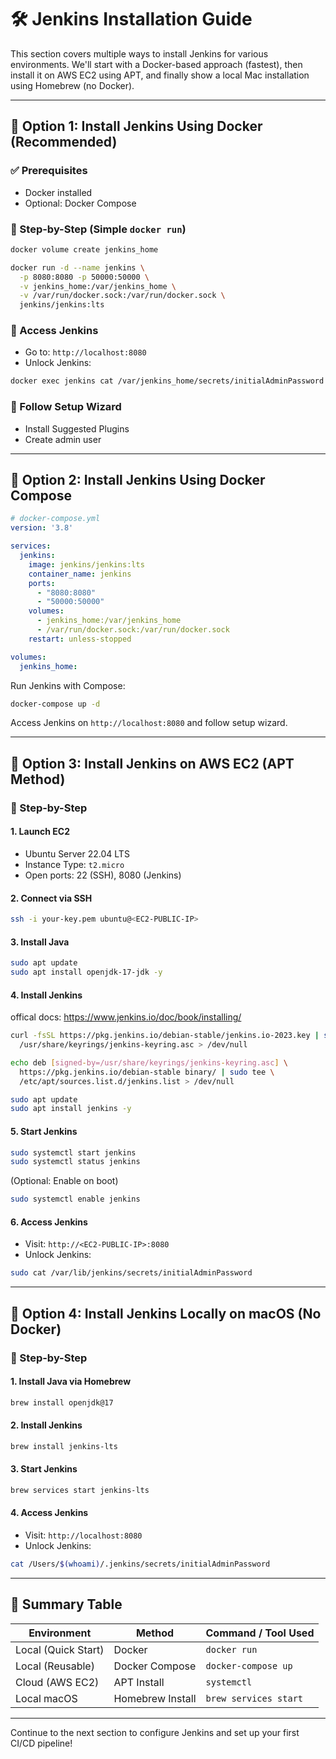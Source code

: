 # 🛠 Jenkins Installation Guide

This section covers multiple ways to install Jenkins for various environments. We'll start with a Docker-based approach (fastest), then install it on AWS EC2 using APT, and finally show a local Mac installation using Homebrew (no Docker).

---

## 🚀 Option 1: Install Jenkins Using Docker (Recommended)

### ✅ Prerequisites
- Docker installed
- Optional: Docker Compose

### 🔹 Step-by-Step (Simple `docker run`)

```bash
docker volume create jenkins_home

docker run -d --name jenkins \
  -p 8080:8080 -p 50000:50000 \
  -v jenkins_home:/var/jenkins_home \
  -v /var/run/docker.sock:/var/run/docker.sock \
  jenkins/jenkins:lts
```

### 🔹 Access Jenkins
- Go to: `http://localhost:8080`
- Unlock Jenkins:
```bash
docker exec jenkins cat /var/jenkins_home/secrets/initialAdminPassword
```

### 🔹 Follow Setup Wizard
- Install Suggested Plugins
- Create admin user

---

## 💠 Option 2: Install Jenkins Using Docker Compose

```yaml
# docker-compose.yml
version: '3.8'

services:
  jenkins:
    image: jenkins/jenkins:lts
    container_name: jenkins
    ports:
      - "8080:8080"
      - "50000:50000"
    volumes:
      - jenkins_home:/var/jenkins_home
      - /var/run/docker.sock:/var/run/docker.sock
    restart: unless-stopped

volumes:
  jenkins_home:
```

Run Jenkins with Compose:
```bash
docker-compose up -d
```

Access Jenkins on `http://localhost:8080` and follow setup wizard.

---

## 🌟 Option 3: Install Jenkins on AWS EC2 (APT Method)

### 🔹 Step-by-Step

#### 1. Launch EC2
- Ubuntu Server 22.04 LTS
- Instance Type: `t2.micro`
- Open ports: 22 (SSH), 8080 (Jenkins)

#### 2. Connect via SSH
```bash
ssh -i your-key.pem ubuntu@<EC2-PUBLIC-IP>
```

#### 3. Install Java
```bash
sudo apt update
sudo apt install openjdk-17-jdk -y
```

#### 4. Install Jenkins
offical docs: https://www.jenkins.io/doc/book/installing/

```bash
curl -fsSL https://pkg.jenkins.io/debian-stable/jenkins.io-2023.key | sudo tee \
  /usr/share/keyrings/jenkins-keyring.asc > /dev/null

echo deb [signed-by=/usr/share/keyrings/jenkins-keyring.asc] \
  https://pkg.jenkins.io/debian-stable binary/ | sudo tee \
  /etc/apt/sources.list.d/jenkins.list > /dev/null

sudo apt update
sudo apt install jenkins -y
```

#### 5. Start Jenkins
```bash
sudo systemctl start jenkins
sudo systemctl status jenkins
```

(Optional: Enable on boot)
```bash
sudo systemctl enable jenkins
```

#### 6. Access Jenkins
- Visit: `http://<EC2-PUBLIC-IP>:8080`
- Unlock Jenkins:
```bash
sudo cat /var/lib/jenkins/secrets/initialAdminPassword
```

---

## 🍏 Option 4: Install Jenkins Locally on macOS (No Docker)

### 🔹 Step-by-Step

#### 1. Install Java via Homebrew
```bash
brew install openjdk@17
```

#### 2. Install Jenkins
```bash
brew install jenkins-lts
```

#### 3. Start Jenkins
```bash
brew services start jenkins-lts
```

#### 4. Access Jenkins
- Visit: `http://localhost:8080`
- Unlock Jenkins:
```bash
cat /Users/$(whoami)/.jenkins/secrets/initialAdminPassword
```

---

## 📅 Summary Table

| Environment           | Method           | Command / Tool Used    |
|-----------------------|------------------|-------------------------|
| Local (Quick Start)   | Docker            | `docker run`           |
| Local (Reusable)      | Docker Compose    | `docker-compose up`    |
| Cloud (AWS EC2)       | APT Install       | `systemctl`             |
| Local macOS           | Homebrew Install  | `brew services start`  |

---

Continue to the next section to configure Jenkins and set up your first CI/CD pipeline!
